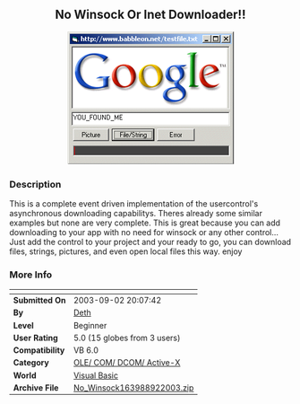 ﻿<div align="center">

## No Winsock Or Inet Downloader\!\!

<img src="PIC200392203312566.gif">
</div>

### Description

This is a complete event driven implementation of the usercontrol's asynchronous downloading capabilitys. Theres already some similar examples but none are very complete. This is great because you can add downloading to your app with no need for winsock or any other control... Just add the control to your project and your ready to go, you can download files, strings, pictures, and even open local files this way. enjoy
 
### More Info
 


<span>             |<span>
---                |---
**Submitted On**   |2003-09-02 20:07:42
**By**             |[Deth](https://github.com/Planet-Source-Code/PSCIndex/blob/master/ByAuthor/deth.md)
**Level**          |Beginner
**User Rating**    |5.0 (15 globes from 3 users)
**Compatibility**  |VB 6\.0
**Category**       |[OLE/ COM/ DCOM/ Active\-X](https://github.com/Planet-Source-Code/PSCIndex/blob/master/ByCategory/ole-com-dcom-active-x__1-29.md)
**World**          |[Visual Basic](https://github.com/Planet-Source-Code/PSCIndex/blob/master/ByWorld/visual-basic.md)
**Archive File**   |[No\_Winsock163988922003\.zip](https://github.com/Planet-Source-Code/deth-no-winsock-or-inet-downloader__1-48187/archive/master.zip)








